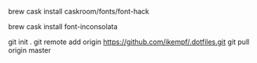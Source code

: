 brew cask install caskroom/fonts/font-hack

brew cask install font-inconsolata

git init .
git remote add origin https://github.com/ikempf/.dotfiles.git
git pull origin master
